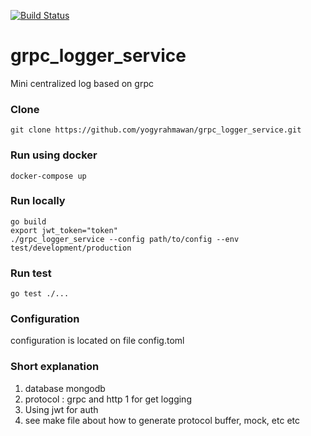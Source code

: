[![Build Status](https://travis-ci.com/yogyrahmawan/grpc_logger_service.png)](https://travis-ci.com/yogyrahmawan/grpc_logger_service)

# grpc_logger_service
Mini centralized log based on grpc 

### Clone 
```
git clone https://github.com/yogyrahmawan/grpc_logger_service.git 
```

### Run using docker 
```
docker-compose up 
```

### Run locally 
```
go build 
export jwt_token="token"
./grpc_logger_service --config path/to/config --env test/development/production 
```

### Run test 
```
go test ./...
```

### Configuration 
configuration is located on file config.toml 

### Short explanation 
1. database mongodb 
2. protocol : grpc and http 1 for get logging 
3. Using jwt for auth 
4. see make file about how to generate protocol buffer, mock, etc
etc
